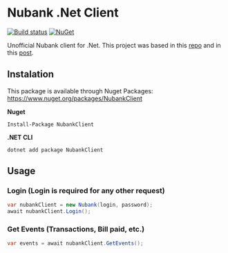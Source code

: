 # Nubank .Net Client

[![Build status](https://ci.appveyor.com/api/projects/status/hj8cik3bjee9q1j0?svg=true)](https://ci.appveyor.com/project/lira92/nubank-dotnet)
[![NuGet](https://img.shields.io/nuget/v/NubankClient.svg)](https://www.nuget.org/packages/NubankClient)

Unofficial Nubank client for .Net. This project was based in this [repo](https://github.com/lmansur/nubank-ruby) and in this [post](https://rhnasc.com/automation/golang/lamba/portuguese/2018/06/25/automating-nubank.html).

## Instalation

This package is available through Nuget Packages: https://www.nuget.org/packages/NubankClient
 
**Nuget**
```
Install-Package NubankClient
```

**.NET CLI**

```
dotnet add package NubankClient
```

## Usage

### Login (Login is required for any other request)
 ```csharp
 var nubankClient = new Nubank(login, password);
 await nubankClient.Login();
 ```
  
 ### Get Events (Transactions, Bill paid, etc.)
 ```csharp
 var events = await nubankClient.GetEvents();
 ```
